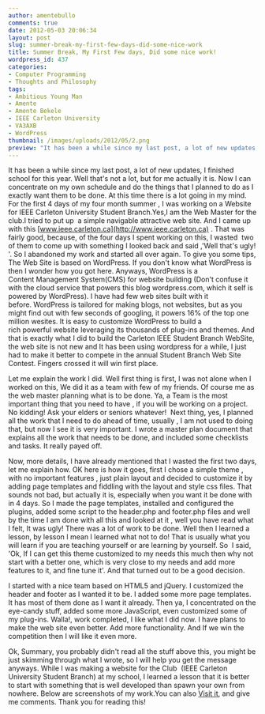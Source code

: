 ```yaml
---
author: amentebullo
comments: true
date: 2012-05-03 20:06:34
layout: post
slug: summer-break-my-first-few-days-did-some-nice-work
title: Summer Break, My First Few days, Did some nice work!
wordpress_id: 437
categories:
- Computer Programming
- Thoughts and Philosophy
tags:
- Ambitious Young Man
- Amente
- Amente Bekele
- IEEE Carleton University
- VA3AXB
- WordPress
thumbnail: /images/uploads/2012/05/2.png
preview: "It has been a while since my last post, a lot of new updates, I finished school for this year. Well that's not a lot, but for me actually it is. Now I can concentrate on my own schedule and do the things that I planned to do as I exactly want them to be done."
---
```


It has been a while since my last post, a lot of new updates, I finished school for this year. Well that's not a lot, but for me actually it is. Now I can concentrate on my own schedule and do the things that I planned to do as I exactly want them to be done. At this time there is a lot going in my mind. For the first 4 days of my four month summer , I was working on a Website for IEEE Carleton University Student Branch.Yes,I am the Web Master for the club.I tried to put up  a simple navigable attractive web site. And I came up with this [www.ieee.carleton.ca](http://www.ieee.carleton.ca) . That was fairly good, because, of the four days I spent working on this, I wasted  two of them to come up with something I looked back and said ,'Well that's ugly! '. So I abandoned my work and started all over again. To give you some tips, The Web Site is based on WordPress. If you don't know what WordPress is then I wonder how you got here. Anyways, WordPress is a Content Management System(CMS) for website building (Don't confuse it with the cloud service that powers this blog wordpress.com, which it self is powered by WordPress). I have had few web sites built with it before. WordPress is tailored for making blogs, not websites, but as you might find out with few seconds of googling, it powers 16% of the top one million wesites. It is easy to customize WordPress to build a rich powerful website leveraging its thousands of plug-ins and themes. And that is exactly what I did to build the Carleton IEEE Student Branch WebSite, the web site is not new and It has been using wordpress for a while, I just had to make it better to compete in the annual Student Branch Web Site Contest. Fingers crossed it will win first place.

Let me explain the work I did. Well first thing is first, I was not alone when I worked on this, We did it as a team with few of my friends. Of course me as the web master planning what is to be done. Ya, a Team is the most important thing that you need to have , if you will be working on a project. No kidding! Ask your elders or seniors whatever!  Next thing, yes, I planned all the work that I need to do ahead of time, usually , I am not used to doing that, but now I see it is very important. I wrote a master plan document that explains all the work that needs to be done, and included some checklists and tasks. It really payed off.

Now, more details, I have already mentioned that I wasted the first two days, let me explain how. OK here is how it goes, first I chose a simple theme , with no important features , just plain layout and decided to customize it by adding page templates and fiddling with the layout and style css files. That sounds not bad, but actually it is, especially when you want it be done with in 4 days. So I made the page templates, installed and configured the plugins, added some script to the header.php and footer.php files and well by the time I am done with all this and looked at it , well you have read what I felt, It was ugly! There was a lot of work to be done. Well then I learned a lesson, by lesson I mean I learned what not to do! That is usually what you will learn if you are teaching yourself or are learning by yourself. So  I said, 'Ok, If I can get this theme customized to my needs this much then why not start with a better one, which is very close to my needs and add more features to it, and fine tune it'. And that turned out to be a good decision.

I started with a nice team based on HTML5 and jQuery. I customized the header and footer as I wanted it to be. I added some more page templates. It has most of them done as I want it already. Then ya, I concentrated on the eye-candy stuff, added some more JavaScript, even customized some of my plug-ins. Walla!, work completed, I like what I did now. I have plans to make the web site even better. Add more functionality. And If we win the competition then I will like it even more.

Ok, Summary, you probably didn't read all the stuff above this, you might be just skimming through what I wrote, so I will help you get the message anyways. While I was making a website for the Club  (IEEE Carleton University Student Branch) at my school, I learned a lesson that it is better to start with something that is well developed than spawn your own from nowhere. Below are screenshots of my work.You can also [Visit it](http://ieee.carleton.ca), and give me comments. Thank you for reading this!
